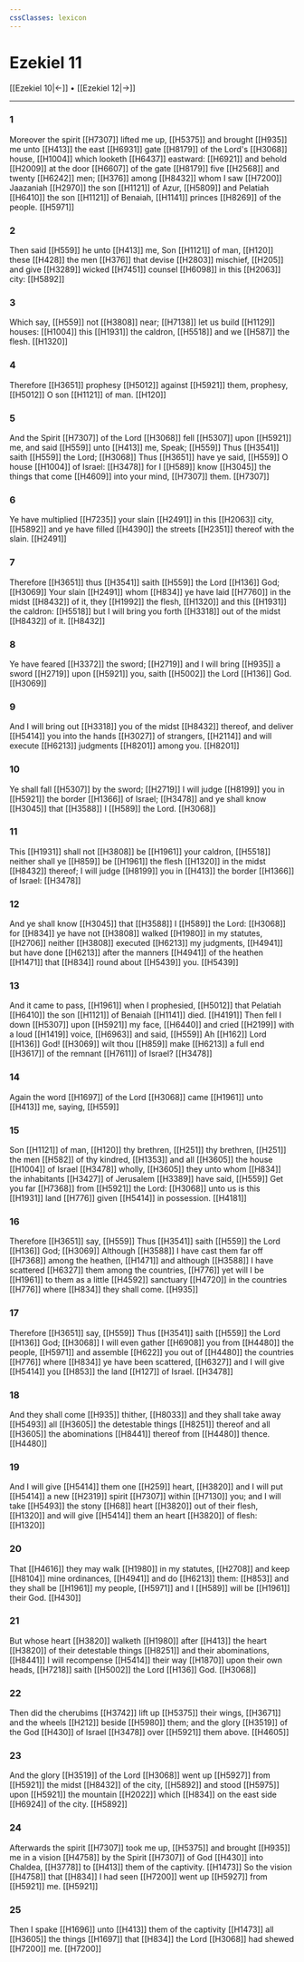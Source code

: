 ```yaml
---
cssClasses: lexicon
---
```

# Ezekiel 11

[[Ezekiel 10|←]] • [[Ezekiel 12|→]]

---

### 1
Moreover the spirit [[H7307]] lifted me up, [[H5375]] and brought [[H935]] me unto [[H413]] the east [[H6931]] gate [[H8179]] of the Lord's [[H3068]] house, [[H1004]] which looketh [[H6437]] eastward: [[H6921]] and behold [[H2009]] at the door [[H6607]] of the gate [[H8179]] five [[H2568]] and twenty [[H6242]] men; [[H376]] among [[H8432]] whom I saw [[H7200]] Jaazaniah [[H2970]] the son [[H1121]] of Azur, [[H5809]] and Pelatiah [[H6410]] the son [[H1121]] of Benaiah, [[H1141]] princes [[H8269]] of the people. [[H5971]]

### 2
Then said [[H559]] he unto [[H413]] me, Son [[H1121]] of man, [[H120]] these [[H428]] the men [[H376]] that devise [[H2803]] mischief, [[H205]] and give [[H3289]] wicked [[H7451]] counsel [[H6098]] in this [[H2063]] city: [[H5892]]

### 3
Which say, [[H559]] not [[H3808]] near; [[H7138]] let us build [[H1129]] houses: [[H1004]] this [[H1931]] the caldron, [[H5518]] and we [[H587]] the flesh. [[H1320]]

### 4
Therefore [[H3651]] prophesy [[H5012]] against [[H5921]] them, prophesy, [[H5012]] O son [[H1121]] of man. [[H120]]

### 5
And the Spirit [[H7307]] of the Lord [[H3068]] fell [[H5307]] upon [[H5921]] me, and said [[H559]] unto [[H413]] me, Speak; [[H559]] Thus [[H3541]] saith [[H559]] the Lord; [[H3068]] Thus [[H3651]] have ye said, [[H559]] O house [[H1004]] of Israel: [[H3478]] for I [[H589]] know [[H3045]] the things that come [[H4609]] into your mind, [[H7307]] them. [[H7307]]

### 6
Ye have multiplied [[H7235]] your slain [[H2491]] in this [[H2063]] city, [[H5892]] and ye have filled [[H4390]] the streets [[H2351]] thereof with the slain. [[H2491]]

### 7
Therefore [[H3651]] thus [[H3541]] saith [[H559]] the Lord [[H136]] God; [[H3069]] Your slain [[H2491]] whom [[H834]] ye have laid [[H7760]] in the midst [[H8432]] of it, they [[H1992]] the flesh, [[H1320]] and this [[H1931]] the caldron: [[H5518]] but I will bring you forth [[H3318]] out of the midst [[H8432]] of it. [[H8432]]

### 8
Ye have feared [[H3372]] the sword; [[H2719]] and I will bring [[H935]] a sword [[H2719]] upon [[H5921]] you, saith [[H5002]] the Lord [[H136]] God. [[H3069]]

### 9
And I will bring out [[H3318]] you of the midst [[H8432]] thereof, and deliver [[H5414]] you into the hands [[H3027]] of strangers, [[H2114]] and will execute [[H6213]] judgments [[H8201]] among you. [[H8201]]

### 10
Ye shall fall [[H5307]] by the sword; [[H2719]] I will judge [[H8199]] you in [[H5921]] the border [[H1366]] of Israel; [[H3478]] and ye shall know [[H3045]] that [[H3588]] I [[H589]] the Lord. [[H3068]]

### 11
This [[H1931]] shall not [[H3808]] be [[H1961]] your caldron, [[H5518]] neither shall ye [[H859]] be [[H1961]] the flesh [[H1320]] in the midst [[H8432]] thereof; I will judge [[H8199]] you in [[H413]] the border [[H1366]] of Israel: [[H3478]]

### 12
And ye shall know [[H3045]] that [[H3588]] I [[H589]] the Lord: [[H3068]] for [[H834]] ye have not [[H3808]] walked [[H1980]] in my statutes, [[H2706]] neither [[H3808]] executed [[H6213]] my judgments, [[H4941]] but have done [[H6213]] after the manners [[H4941]] of the heathen [[H1471]] that [[H834]] round about [[H5439]] you. [[H5439]]

### 13
And it came to pass, [[H1961]] when I prophesied, [[H5012]] that Pelatiah [[H6410]] the son [[H1121]] of Benaiah [[H1141]] died. [[H4191]] Then fell I down [[H5307]] upon [[H5921]] my face, [[H6440]] and cried [[H2199]] with a loud [[H1419]] voice, [[H6963]] and said, [[H559]] Ah [[H162]] Lord [[H136]] God! [[H3069]] wilt thou [[H859]] make [[H6213]] a full end [[H3617]] of the remnant [[H7611]] of Israel? [[H3478]]

### 14
Again the word [[H1697]] of the Lord [[H3068]] came [[H1961]] unto [[H413]] me, saying, [[H559]]

### 15
Son [[H1121]] of man, [[H120]] thy brethren, [[H251]] thy brethren, [[H251]] the men [[H582]] of thy kindred, [[H1353]] and all [[H3605]] the house [[H1004]] of Israel [[H3478]] wholly, [[H3605]] they unto whom [[H834]] the inhabitants [[H3427]] of Jerusalem [[H3389]] have said, [[H559]] Get you far [[H7368]] from [[H5921]] the Lord: [[H3068]] unto us is this [[H1931]] land [[H776]] given [[H5414]] in possession. [[H4181]]

### 16
Therefore [[H3651]] say, [[H559]] Thus [[H3541]] saith [[H559]] the Lord [[H136]] God; [[H3069]] Although [[H3588]] I have cast them far off [[H7368]] among the heathen, [[H1471]] and although [[H3588]] I have scattered [[H6327]] them among the countries, [[H776]] yet will I be [[H1961]] to them as a little [[H4592]] sanctuary [[H4720]] in the countries [[H776]] where [[H834]] they shall come. [[H935]]

### 17
Therefore [[H3651]] say, [[H559]] Thus [[H3541]] saith [[H559]] the Lord [[H136]] God; [[H3068]] I will even gather [[H6908]] you from [[H4480]] the people, [[H5971]] and assemble [[H622]] you out of [[H4480]] the countries [[H776]] where [[H834]] ye have been scattered, [[H6327]] and I will give [[H5414]]  you [[H853]] the land [[H127]] of Israel. [[H3478]]

### 18
And they shall come [[H935]] thither, [[H8033]] and they shall take away [[H5493]] all [[H3605]] the detestable things [[H8251]] thereof and all [[H3605]] the abominations [[H8441]] thereof from [[H4480]] thence. [[H4480]]

### 19
And I will give [[H5414]] them one [[H259]] heart, [[H3820]] and I will put [[H5414]] a new [[H2319]] spirit [[H7307]] within [[H7130]] you; and I will take [[H5493]] the stony [[H68]] heart [[H3820]] out of their flesh, [[H1320]] and will give [[H5414]] them an heart [[H3820]] of flesh: [[H1320]]

### 20
That [[H4616]] they may walk [[H1980]] in my statutes, [[H2708]] and keep [[H8104]] mine ordinances, [[H4941]] and do [[H6213]] them: [[H853]] and they shall be [[H1961]] my people, [[H5971]] and I [[H589]] will be [[H1961]] their God. [[H430]]

### 21
But whose heart [[H3820]] walketh [[H1980]] after [[H413]] the heart [[H3820]] of their detestable things [[H8251]] and their abominations, [[H8441]] I will recompense [[H5414]] their way [[H1870]] upon their own heads, [[H7218]] saith [[H5002]] the Lord [[H136]] God. [[H3068]]

### 22
Then did the cherubims [[H3742]] lift up [[H5375]] their wings, [[H3671]] and the wheels [[H212]] beside [[H5980]] them; and the glory [[H3519]] of the God [[H430]] of Israel [[H3478]] over [[H5921]] them above. [[H4605]]

### 23
And the glory [[H3519]] of the Lord [[H3068]] went up [[H5927]] from [[H5921]] the midst [[H8432]] of the city, [[H5892]] and stood [[H5975]] upon [[H5921]] the mountain [[H2022]] which [[H834]] on the east side [[H6924]] of the city. [[H5892]]

### 24
Afterwards the spirit [[H7307]] took me up, [[H5375]] and brought [[H935]] me in a vision [[H4758]] by the Spirit [[H7307]] of God [[H430]] into Chaldea, [[H3778]] to [[H413]] them of the captivity. [[H1473]] So the vision [[H4758]] that [[H834]] I had seen [[H7200]] went up [[H5927]] from [[H5921]] me. [[H5921]]

### 25
Then I spake [[H1696]] unto [[H413]] them of the captivity [[H1473]] all [[H3605]] the things [[H1697]] that [[H834]] the Lord [[H3068]] had shewed [[H7200]] me. [[H7200]]